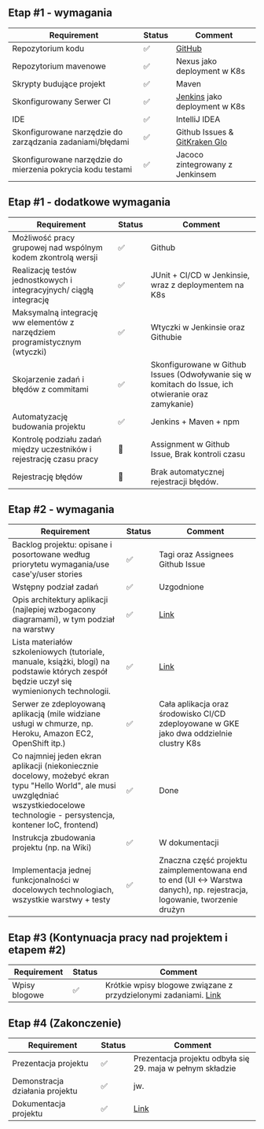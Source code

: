 ## Etap #1 - wymagania

Requirement | Status | Comment
--- | --- | ---
Repozytorium kodu | :white_check_mark: | [GitHub](https://github.com/pik-ride2work/Ride2Work)
Repozytorium mavenowe | :white_check_mark:  | Nexus jako deployment w K8s
Skrypty budujące projekt |:white_check_mark:| Maven
Skonfigurowany Serwer CI | :white_check_mark: | [Jenkins](http://35.204.26.36:31905) jako deployment w K8s
IDE | :white_check_mark: | IntelliJ IDEA
Skonfigurowane narzędzie do zarządzania zadaniami/błędami | :white_check_mark: | Github Issues  & [GitKraken Glo](https://app.gitkraken.com/glo/board/XJVcqcaIEAAP_Bpu)
Skonfigurowane narzędzie do mierzenia pokrycia kodu testami | :white_check_mark: | Jacoco zintegrowany z Jenkinsem


## Etap #1 - dodatkowe wymagania
Requirement | Status | Comment
--- | --- | ---
Możliwość pracy grupowej nad wspólnym kodem zkontrolą wersji | :white_check_mark: | Github
Realizację testów jednostkowych i integracyjnych/ ciągłą integrację | :white_check_mark: | JUnit + CI/CD w Jenkinsie, wraz z deploymentem na K8s
Maksymalną integrację ww elementów z narzędziem programistycznym (wtyczki)  | :white_check_mark: | Wtyczki w Jenkinsie oraz  Githubie
Skojarzenie zadań i błędów z commitami | :white_check_mark: | Skonfigurowane w Github Issues (Odwoływanie się w komitach do Issue, ich otwieranie oraz zamykanie)
Automatyzację budowania projektu | :white_check_mark: | Jenkins + Maven + npm
Kontrolę podziału zadań między uczestników i rejestrację czasu pracy | :large_orange_diamond: | Assignment w Github Issue, Brak kontroli czasu
Rejestrację błędów | :large_orange_diamond: | Brak automatycznej rejestracji błędów.


## Etap #2 - wymagania
Requirement | Status | Comment
--- | --- | ---
Backlog projektu: opisane i posortowane według priorytetu wymagania/use case'y/user stories | :white_check_mark: | Tagi oraz Assignees Github Issue
Wstępny podział zadań | :white_check_mark: | Uzgodnione
Opis architektury aplikacji (najlepiej wzbogacony diagramami), w tym podział na warstwy | :white_check_mark: | [Link](https://github.com/pik-ride2work/Ride2Work/blob/master/learning_materials.md)
Lista materiałów szkoleniowych (tutoriale, manuale, książki, blogi) na podstawie których zespół będzie uczył się wymienionych technologii. | :white_check_mark: | [Link](https://github.com/pik-ride2work/Ride2Work/blob/master/learning_materials.md)
Serwer ze zdeployowaną aplikacją (mile widziane usługi w chmurze, np. Heroku, Amazon EC2, OpenShift itp.) | :white_check_mark: | Cała aplikacja oraz środowisko CI/CD zdeployowane w GKE jako dwa oddzielnie clustry K8s
Co najmniej jeden ekran aplikacji (niekoniecznie docelowy, możebyć ekran typu "Hello World", ale musi uwzględniać wszystkiedocelowe technologie - persystencja, kontener IoC, frontend) | :white_check_mark: | Done
Instrukcja zbudowania projektu (np. na Wiki) | :white_check_mark: | W dokumentacji
Implementacja jednej funkcjonalności w docelowych technologiach, wszystkie warstwy + testy | :white_check_mark: | Znaczna część projektu zaimplementowana end to end (UI <-> Warstwa danych), np. rejestracja, logowanie, tworzenie drużyn

## Etap #3 (Kontynuacja pracy nad projektem i etapem #2)
Requirement | Status | Comment
--- | --- | ---
Wpisy blogowe | :white_check_mark: | Krótkie wpisy blogowe związane z przydzielonymi zadaniami. [Link](https://github.com/pik-ride2work/Ride2Work/tree/master/blog-articles)

## Etap #4 (Zakonczenie)

Requirement | Status | Comment
--- | --- | ---
Prezentacja projektu | :white_check_mark: | Prezentacja projektu odbyła się 29. maja w pełnym składzie
Demonstracja działania projektu | :white_check_mark: | jw.
Dokumentacja projektu | :white_check_mark: | [Link](https://github.com/pik-ride2work/Ride2Work/blob/master/docs.md) 






